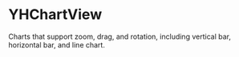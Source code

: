 # YHChartView
Charts that support zoom, drag, and rotation, including vertical bar, horizontal bar, and line chart.
